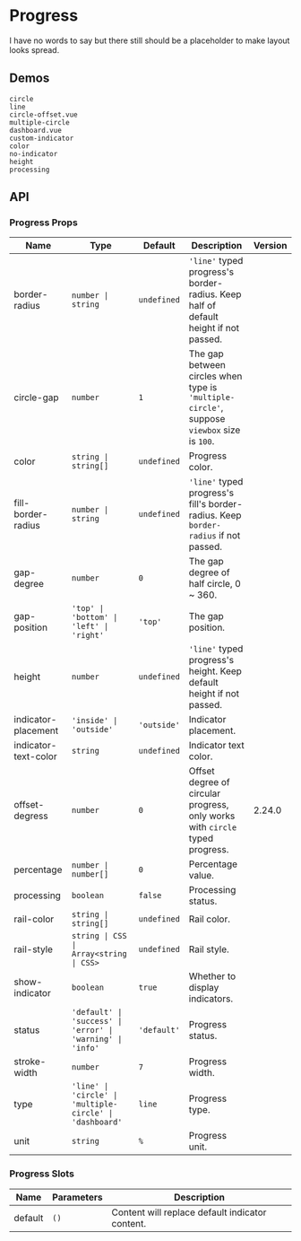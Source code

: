 # Progress

I have no words to say but there still should be a placeholder to make layout looks spread.

## Demos

```demo
circle
line
circle-offset.vue
multiple-circle
dashboard.vue
custom-indicator
color
no-indicator
height
processing
```

## API

### Progress Props

| Name | Type | Default | Description | Version |
| --- | --- | --- | --- | --- |
| border-radius | `number \| string` | `undefined` | `'line'` typed progress's border-radius. Keep half of default height if not passed. |  |
| circle-gap | `number` | `1` | The gap between circles when type is `'multiple-circle'`, suppose `viewbox` size is `100`. |  |
| color | `string \| string[]` | `undefined` | Progress color. |  |
| fill-border-radius | `number \| string` | `undefined` | `'line'` typed progress's fill's border-radius. Keep `border-radius` if not passed. |  |
| gap-degree | `number` | `0` | The gap degree of half circle, 0 ~ 360. |  |
| gap-position | `'top' \| 'bottom' \| 'left' \| 'right'` | `'top'` | The gap position. |  |
| height | `number` | `undefined` | `'line'` typed progress's height. Keep default height if not passed. |  |
| indicator-placement | `'inside' \| 'outside'` | `'outside'` | Indicator placement. |  |
| indicator-text-color | `string` | `undefined` | Indicator text color. |  |
| offset-degress | `number` | `0` | Offset degree of circular progress, only works with `circle` typed progress. | 2.24.0 |
| percentage | `number \| number[]` | `0` | Percentage value. |  |
| processing | `boolean` | `false` | Processing status. |  |
| rail-color | `string \| string[]` | `undefined` | Rail color. |  |
| rail-style | `string \| CSS \| Array<string \| CSS>` | `undefined` | Rail style. |  |
| show-indicator | `boolean` | `true` | Whether to display indicators. |  |
| status | `'default' \| 'success' \| 'error' \| 'warning' \| 'info'` | `'default'` | Progress status. |  |
| stroke-width | `number` | `7` | Progress width. |  |
| type | `'line' \| 'circle' \| 'multiple-circle' \| 'dashboard'` | `line` | Progress type. |  |
| unit | `string` | `%` | Progress unit. |  |

### Progress Slots

| Name    | Parameters | Description                                     |
| ------- | ---------- | ----------------------------------------------- |
| default | `()`       | Content will replace default indicator content. |

